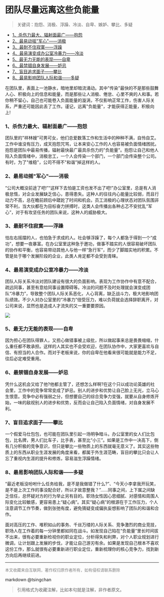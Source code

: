 团队尽量远离这些负能量
======================

> 关键词：抱怨、消极、浮躁、冷淡、自卑、嫉妒、攀比、多疑



- [1、杀伤力最大、辐射面最广——抱怨](#1杀伤力最大辐射面最广抱怨)
- [2、最易动摇"军心"——消极](#2最易动摇军心消极)
- [3、最耐不住寂寞——浮躁](#3最耐不住寂寞浮躁)
- [4、最易演变成办公室冷暴力——冷淡](#4最易演变成办公室冷暴力冷淡)
- [5、最无力无能的表现——自卑](#5最无力无能的表现自卑)
- [6、最禁锢自身发展——妒忌](#6最禁锢自身发展妒忌)
- [7、盲目追求面子——攀比](#7盲目追求面子攀比)
- [8、最易影响团队人际和谐——多疑](#8最易影响团队人际和谐多疑)




在团队里，表面上一池静水，暗地里却暗流涌动。其中"传染"最快的不是那些鼓舞人心、积极向上的信息和能量，而是那些让人消极、倦怠、心里不爽的人和事。若你稍不留心，自己也可能卷入负面能量的漩涡，不仅影响正常工作，伤害人际关系，严重还可能因此丢了工作。谨记，远离"负能量"，才能获得正能量，积极向上!



### 1、杀伤力最大、辐射面最广——抱怨



团队里的"祥林嫂"可男可女，他们总爱数落工作和生活中的种种不满，自怜自艾。工作中谁没有压力，成天抱怨咒骂，让本来安心工作的人也容易被负面情绪困扰。抱怨是团队中最易传播，辐射最快最广最具杀伤力的"负能量"。抱怨让自己和他人陷入负面情绪中，消极怠工，一个人会传染一个部门，一个部门会传染整个公司。有时，为了"维稳"，公司不得不"和谐"掉这样的人。



### 2、最易动摇"军心"——消极



“公司大概没前途了吧!”“这样下去怕是工资也发不出了吧!”办公室里，总是有人消极怠惰，对企业发展缺乏信心，患得患失。这种人的往往内心能量比较弱，而且行动力不高，总在瞻前顾后中蹉跎了时间和机会。员工消极的心理状态对团队氛围非常不利，当大伙都在为目标奋力拼搏时，这类人会传播出各种忐忑不安扰乱“军心”，对于有攻坚任务的团队来说，这种人的威胁极大。



### 3、最耐不住寂寞——浮躁



怕左右摇摆的人，也怕急于求成的人。社会够浮躁了，每个人都急于得到一个“成功”，想要一夜暴富。在办公室里这种急于邀功，做事不踏实的人很容易破坏团队的协作和平衡，也容易带动其他人与他一样“急行军”，而少了脚踏实地的积累。不管是处于哪个发展阶段的企业，此类人肯定都不会受到青睐。



### 4、最易演变成办公室冷暴力——冷淡



团队人际关系冷淡对团队建设有很大的负面影响。表现为工作协作中有意不配合，疏远同事，甚至有意给同事设置障碍等。冷淡的问题不及时处理就会演变成团队“冷暴力”，导致整个团队人际关系恶化，人心背离，缺乏战斗力，极大地影响团队绩效。不少人对办公室里的“冷暴力”倍受压力，难以负荷就会选择辞职离开，对公司来说，显然也是造成人才流失的又一重要要原因。



![](https://mmbiz.qpic.cn/mmbiz_jpg/22ZnOQltYRFeEYjzFfAEUsaXNhHUuKODuuPicNGibdca6En8GJsj0bQ3Y7q9Nqk7b8TPaunMLjNDDo7Fk0Z96pWA/640?wx_fmt=jpeg)



### 5、最无力无能的表现——自卑



因为担心在团队得罪人，又担心做错事被上级批，所以做起事来总是畏畏缩缩，什么重任都不敢承担。这样的人其实也不会受欢迎，在团队协作中，大家更喜欢与自信、有担当的人合作。而对于老板来说，你的自卑在他看来很可能就是能力不足，往后必定难受重用。



### 6、最禁锢自身发展——妒忌



凭什么这机会又给了他?他都主管了，还想怎么样啊?在这个只以成功论英雄的社会里，工作中的竞争常常变成了妒忌。别人的进步和优势让自己脸上无光，立马心生恨意。竞争中必有强弱之分，但想要自己的综合竞争力变强，就要从自身修炼开始，一味的敌视别人的进步和优势，反而会让自己陷入负面情绪，对自身发展不利。



### 7、盲目追求面子——攀比



一个假爱马仕包包，也可能在团队里引起一场明争暗斗。办公室里的女人们比包包，比名牌，男人们比车子，比手表，甚至比“小三”。如果是工作中一决高下，倒有几分积极的竞争意识，但只是攀比一些物质上的东西就毫无意义了。其实这些物质上的东西从职业生涯发展的角度来看，都属于外生涯范畴，盲目的攀比只会让人忘了重视内生涯的提升和修炼，容易滋生浮躁情绪。



### 8、最易影响团队人际和谐——多疑



“最近老板没吩咐什么任务给我，是不是我做错了什么?”、“今天小李拿我开玩笑，是不是上次工作的事没配合好，所以才故意整我？”……同事之间，上下属之间缺乏信任，总怀疑对方的行为举止另有目的。职场女性因心思细腻、对感情和周围人际变化比较敏感，更容易患上“疑心病”。其实“疑心病”的根源在于工作压力，个人注意调节工作节奏，做到张弛有度，避免猜疑变成偏执妄想影响了团队的和谐和合作。



面对高压的工作、堆积如山的事务、千丝万缕的人际关系、竞争激烈的商业竞技，职场人在工作着的每一分钟里都如同在战斗。如发现自己陷在“负能量”里长时间拔不出来，很有必要重新检视你的职业定位，分析得失和利弊，对个人职业规划进行微调，让计划跟上发展的步伐，才能让自己游刃有余。如果是发现自己根本不喜欢这份工作，那么就很有必要重新进行职业定位，重新梳理你的核心竞争力，找到新方向后再继续前进。

----
<font size=2 color='grey'>本文收藏来自互联网，著作权归原作者所有，如有侵权请联系删除</font>

markdown @tsingchan 

> 引用格式为收藏注解，比如本句就是注解，非作者原文。
